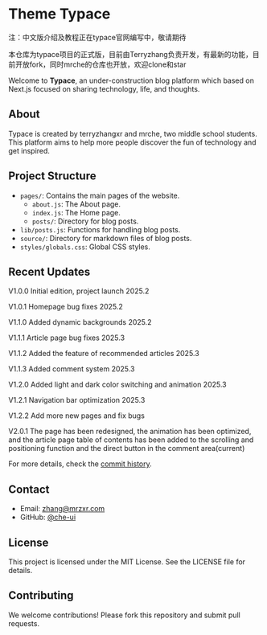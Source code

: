 # Theme Typace

注：中文版介绍及教程正在typace官网编写中，敬请期待

   本仓库为typace项目的正式版，目前由Terryzhang负责开发，有最新的功能，目前开放fork，同时mrche的仓库也开放，欢迎clone和star

Welcome to **Typace**, an under-construction blog platform which based on Next.js focused on sharing technology, life, and thoughts.

## About

Typace is created by terryzhangxr and mrche, two middle school students. This platform aims to help more people discover the fun of technology and get inspired.

## Project Structure

- `pages/`: Contains the main pages of the website.
  - `about.js`: The About page.
  - `index.js`: The Home page.
  - `posts/`: Directory for blog posts.
- `lib/posts.js`: Functions for handling blog posts.
- `source/`: Directory for markdown files of blog posts.
- `styles/globals.css`: Global CSS styles.

## Recent Updates

V1.0.0  Initial edition, project launch  2025.2

V1.0.1  Homepage bug fixes  2025.2

V1.1.0  Added dynamic backgrounds  2025.2

V1.1.1  Article page bug fixes  2025.3

V1.1.2  Added the feature of recommended articles  2025.3

V1.1.3  Added comment system  2025.3

V1.2.0  Added light and dark color switching and animation   2025.3

V1.2.1  Navigation bar optimization  2025.3

V1.2.2  Add more new pages and fix bugs  

V2.0.1 The page has been redesigned, the animation has been optimized, and the article page table of contents has been added to the scrolling and positioning function and the direct button in the comment area(current)

For more details, check the [commit history](https://github.com/terryzhangxr/typace-i/commits).

## Contact

- Email: [zhang@mrzxr.com](mailto:zhang@mrzxr.com)
- GitHub: [@che-ui](https://github.com/che-ui)

## License

This project is licensed under the MIT License. See the LICENSE file for details.

## Contributing

We welcome contributions! Please fork this repository and submit pull requests.
